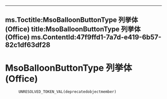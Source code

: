 



---
ms.Toctitle:MsoBalloonButtonType 列挙体 (Office)
title:MsoBalloonButtonType 列挙体 (Office)
ms.ContentId:47f9ffd1-7a7d-e419-6b57-82c1df63df28
---
# MsoBalloonButtonType 列挙体 (Office)





          UNRESOLVED_TOKEN_VAL(deprecatedobjectmember)
        


